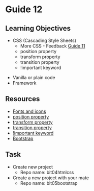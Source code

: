 # Guide 12
## Learning Objectives
* CSS (Cascading Style Sheets)
  - More CSS - Feedback [Guide 11](guide11.md)
  - position property
  - transform property
  - transition property
  - !important keyword
- Vanilla or plain code
- Framework
## Resources
- [Fonts and icons](https://fonts.google.com/)
- [position property](https://developer.mozilla.org/en-US/docs/Web/CSS/position)
- [transform property](https://developer.mozilla.org/en-US/docs/Web/CSS/transform)
- [transition property](https://developer.mozilla.org/en-US/docs/Web/CSS/transition)
- [!important keyword](https://developer.mozilla.org/en-US/docs/Web/CSS/important)
- [Bootstrap](https://getbootstrap.com/)
## Task
* Create new project
  - Repo name: bit04htmlcss
* Create a new project with your mate
  - Repo name: bit05bootstrap
